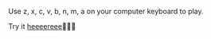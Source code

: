 Use z, x, c, v, b, n, m, a on your computer keyboard to play.

Try it [heeeereee](https://build-vjoqwiadbs.now.sh/):musical_note::fire::musical_keyboard:

